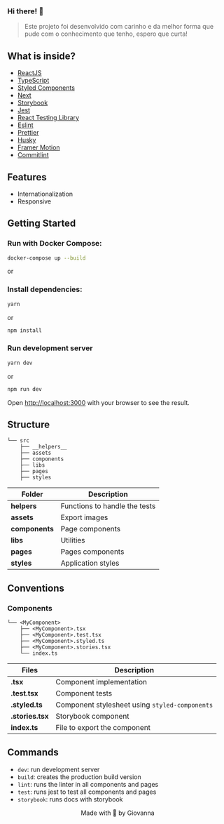 ### Hi there! 👋

> Este projeto foi desenvolvido com carinho e da melhor forma que pude com o conhecimento que tenho, espero que curta!

## What is inside?

- [ReactJS](https://reactjs.org)
- [TypeScript](https://www.typescriptlang.org)
- [Styled Components](https://styled-components.com/docs)
- [Next](https://nextjs.org/docs)
- [Storybook](https://storybook.js.org/docs/react/get-started/introduction)
- [Jest](https://jestjs.io)
- [React Testing Library](https://testing-library.com/docs/react-testing-library/intro)
- [Eslint](https://eslint.org)
- [Prettier](https://prettier.io)
- [Husky](https://github.com/typicode/husky)
- [Framer Motion](https://www.framer.com/docs)
- [Commitlint](https://commitlint.js.org/#/)

## Features
- Internationalization
- Responsive

## Getting Started

### Run with Docker Compose:

```bash
docker-compose up --build
```

or

### Install dependencies:

```bash
yarn
```

or

```bash
npm install
```

### Run development server

```bash
yarn dev
```

or 

```bash
npm run dev
```

Open [http://localhost:3000](http://localhost:3000) with your browser to see the result.

## Structure

```
└── src
    ├── __helpers__
    ├── assets
    ├── components
    ├── libs
    ├── pages
    ├── styles
```

| Folder         | Description                                          |
| ----------     | -------------------------------------------          |
| **helpers**    | Functions to handle the tests                        |
| **assets**     | Export images                                        |
| **components** | Page components                                      |
| **libs**       | Utilities                                            |
| **pages**      | Pages components                                     |
| **styles**     | Application styles                                   |

## Conventions

### Components

```
└── <MyComponent>
    ├── <MyComponent>.tsx
    ├── <MyComponent>.test.tsx
    ├── <MyComponent>.styled.ts
    ├── <MyComponent>.stories.tsx
    └── index.ts
```

| Files           | Description                                    |
| --------------- | ---------------------------------------------- |
| **.tsx**        | Component implementation                       |
| **.test.tsx**   | Component tests                                |
| **.styled.ts**  | Component stylesheet using `styled-components` |
| **.stories.tsx**| Storybook component                            |
| **index.ts**    | File to export the component                   |

## Commands

- `dev`: run development server
- `build`: creates the production build version
- `lint`: runs the linter in all components and pages
- `test`: runs jest to test all components and pages
- `storybook`: runs docs with storybook

<p align="center">Made with 💜 by Giovanna</p>
